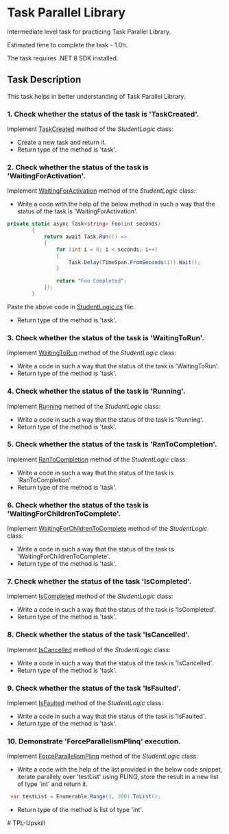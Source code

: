 # Task Parallel Library

Intermediate level task for practicing Task Parallel Library.

Estimated time to complete the task - 1.0h.

The task requires .NET 8 SDK installed.


## Task Description

This task helps in better understanding of Task Parallel Library.


### 1. Check whether the status of the task is 'TaskCreated'.
Implement [TaskCreated](Tpl/StudentLogic.cs#L5) method of the *StudentLogic* class:
* Create a new task and return it.
* Return type of the method is 'task'.

### 2. Check whether the status of the task is 'WaitingForActivation'.
Implement [WaitingForActivation](Tpl/StudentLogic.cs#L11) method of the *StudentLogic* class:
* Write a code with the help of the below method in such a way that the status of the task is 'WaitingForActivation'. 

```cs
private static async Task<string> Foo(int seconds)
        {
            return await Task.Run(() =>
            {
                for (int i = 0; i < seconds; i++)
                {
                    Task.Delay(TimeSpan.FromSeconds(1)).Wait();
                }

                return "Foo Completed";
            });
        }
```
Paste the above code in [StudentLogic.cs](Tpl/StudentLogic.cs) file.

* Return type of the method is 'task'.

### 3. Check whether the status of the task is 'WaitingToRun'.
Implement [WaitingToRun](Tpl/StudentLogic.cs#L17) method of the *StudentLogic* class:
* Write a code in such a way that the status of the task is 'WaitingToRun'.
* Return type of the method is 'task'.

### 4. Check whether the status of the task is 'Running'.
Implement [Running](Tpl//StudentLogic.cs#L23) method of the *StudentLogic* class:
* Write a code in such a way that the status of the task is 'Running'.
* Return type of the method is 'task'.

### 5. Check whether the status of the task is 'RanToCompletion'.
Implement [RanToCompletion](Tpl//StudentLogic.cs#L29) method of the *StudentLogic* class:
* Write a code in such a way that the status of the task is 'RanToCompletion'.
* Return type of the method is 'task'.

### 6. Check whether the status of the task is 'WaitingForChildrenToComplete'.
Implement [WaitingForChildrenToComplete](Tpl//StudentLogic.cs#L35) method of the *StudentLogic* class:
* Write a code in such a way that the status of the task is 'WaitingForChildrenToComplete'.
* Return type of the method is 'task'.

### 7. Check whether the status of the task 'IsCompleted'.
Implement [IsCompleted](Tpl//StudentLogic.cs#L41) method of the *StudentLogic* class:
* Write a code in such a way that the status of the task is 'IsCompleted'.
* Return type of the method is 'task'.

### 8. Check whether the status of the task 'IsCancelled'.
Implement [IsCancelled](Tpl//StudentLogic.cs#L47) method of the *StudentLogic* class:
* Write a code in such a way that the status of the task is 'IsCancelled'.
* Return type of the method is 'task'.

### 9. Check whether the status of the task 'IsFaulted'.
Implement [IsFaulted](Tpl//StudentLogic.cs#L53) method of the *StudentLogic* class:
* Write a code in such a way that the status of the task is 'IsFaulted'.
* Return type of the method is 'task'.

### 10. Demonstrate 'ForceParallelismPlinq' execution.
Implement [ForceParallelismPlinq](Tpl//StudentLogic.cs#L59) method of the *StudentLogic* class:
* Write a code with the help of the list provided in the below code snippet, iterate parallely over 'testList' using PLINQ, store the result in a new list of type 'int' and return it.

```cs
 var testList = Enumerable.Range(1, 300).ToList();
```
* Return type of the method is list of type 'int'.























#   T P L - U p s k i l l  
 